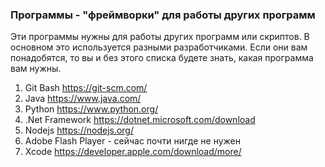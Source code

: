### Программы - "фреймворки" для работы других программ

Эти программы нужны для работы других программ или скриптов. В основном это используется разными разработчиками. Если они вам понадобятся, то вы и без этого списка будете знать, какая программа вам нужны.

1. Git Bash <https://git-scm.com/>
2. Java https://www.java.com/
3. Python https://www.python.org/
4. .Net Framework https://dotnet.microsoft.com/download
5. Nodejs https://nodejs.org/
6. Adobe Flash Player - сейчас почти нигде не нужен
7. Xcode https://developer.apple.com/download/more/

